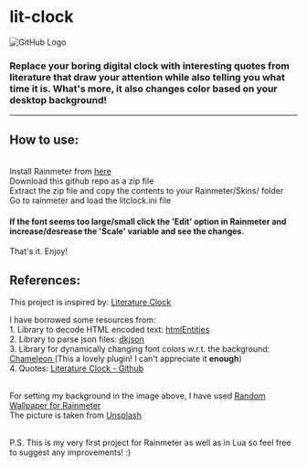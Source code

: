 # lit-clock

![GitHub Logo](https://user-images.githubusercontent.com/78578803/189535361-892cc08c-6bc2-4aa5-a068-58dd5b047f5d.png)




### Replace your boring digital clock with interesting quotes from literature that draw your attention while also telling you what time it is. What's more, it also changes color based on your desktop background!

--------------------------------------------------------------------------------------------------------------------------------------------------------


## How to use:

<br>Install Rainmeter from <a href="https://www.rainmeter.net/" target="_blank"><u>here</u></a>
<br>Download this github repo as a zip file
<br>Extract the zip file and copy the contents to your Rainmeter/Skins/ folder
<br>Go to rainmeter and load the litclock.ini file

#### If the font seems too large/small click the 'Edit' option in Rainmeter and increase/desrease the 'Scale' variable and see the changes.
That's it. Enjoy! <br>

## References:

This project is inspired by: <a href="https://literature-clock.jenevoldsen.com/" target="_blank"><u>Literature Clock</u></a>

I have borrowed some resources from:
<br>1. Library to decode HTML encoded text: <a href="https://github.com/TiagoDanin/htmlEntities-for-lua" target="_blank"><u>htmlEntities</u></a>
<br>2. Library to parse json files: <a href="https://github.com/LuaDist/dkjson" target="_blank"><u>dkjson</u></a>
<br>3. Library for dynamically changing font colors w.r.t. the background: <a href="https://github.com/socks-the-fox/Chameleon"> Chameleon </a> (This a lovely plugin! I can't appreciate it <b>enough</b>)
<br>4. Quotes: <a href="https://github.com/JohannesNE/literature-clock" target="_blank"></u>Literature Clock - Github</u></a>


<br>For setting my background in the image above, I have used <a href = "https://github.com/JonathanJourdan/Random-Wallpaper-for-Rainmeter" target = "_blank"><u>Random Wallpaper for Rainmeter</u></a>
<br>The picture is taken from <a href="https://unsplash.com/" target="_blank"><u>Unsplash</u></a> 


<br>
P.S. This is my very first project for Rainmeter as well as in Lua so feel free to suggest any improvements! :)
